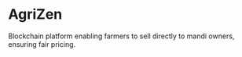 # AgriZen
Blockchain platform enabling farmers to sell directly to mandi owners, ensuring fair pricing.
